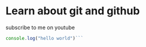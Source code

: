# Learn about git and github

subscribe to me on youtube

````javascript
console.log("hello world")```
````
